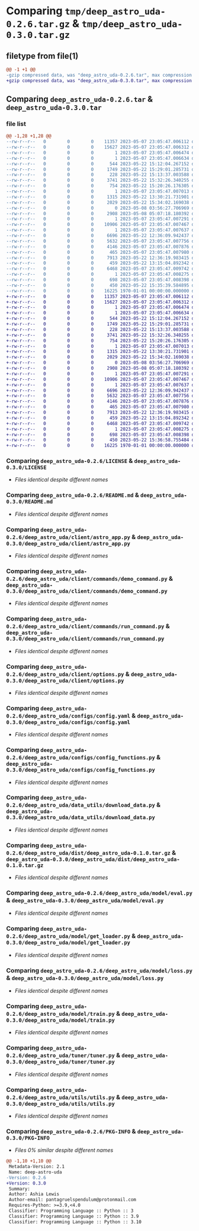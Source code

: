 # Comparing `tmp/deep_astro_uda-0.2.6.tar.gz` & `tmp/deep_astro_uda-0.3.0.tar.gz`

## filetype from file(1)

```diff
@@ -1 +1 @@
-gzip compressed data, was "deep_astro_uda-0.2.6.tar", max compression
+gzip compressed data, was "deep_astro_uda-0.3.0.tar", max compression
```

## Comparing `deep_astro_uda-0.2.6.tar` & `deep_astro_uda-0.3.0.tar`

### file list

```diff
@@ -1,28 +1,28 @@
--rw-r--r--   0        0        0    11357 2023-05-07 23:05:47.006112 deep_astro_uda-0.2.6/LICENSE
--rw-r--r--   0        0        0    15627 2023-05-07 23:05:47.006312 deep_astro_uda-0.2.6/README.md
--rw-r--r--   0        0        0        1 2023-05-07 23:05:47.006474 deep_astro_uda-0.2.6/deep_astro_uda/__init__.py
--rw-r--r--   0        0        0        1 2023-05-07 23:05:47.006634 deep_astro_uda-0.2.6/deep_astro_uda/client/__init__.py
--rw-r--r--   0        0        0      544 2023-05-22 15:12:04.267152 deep_astro_uda-0.2.6/deep_astro_uda/client/astro_app.py
--rw-r--r--   0        0        0     1749 2023-05-22 15:29:01.285731 deep_astro_uda-0.2.6/deep_astro_uda/client/commands/demo_command.py
--rw-r--r--   0        0        0      228 2023-05-22 15:13:37.003588 deep_astro_uda-0.2.6/deep_astro_uda/client/commands/infer_command.py
--rw-r--r--   0        0        0     3741 2023-05-22 15:32:26.340255 deep_astro_uda-0.2.6/deep_astro_uda/client/commands/run_command.py
--rw-r--r--   0        0        0      754 2023-05-22 15:20:26.176305 deep_astro_uda-0.2.6/deep_astro_uda/client/options.py
--rw-r--r--   0        0        0        1 2023-05-07 23:05:47.007013 deep_astro_uda-0.2.6/deep_astro_uda/configs/__init__.py
--rw-r--r--   0        0        0     1315 2023-05-22 13:30:21.731901 deep_astro_uda-0.2.6/deep_astro_uda/configs/config.yaml
--rw-r--r--   0        0        0     2029 2023-05-22 15:34:02.169038 deep_astro_uda-0.2.6/deep_astro_uda/configs/config_functions.py
--rw-r--r--   0        0        0        0 2023-05-08 03:56:27.706969 deep_astro_uda-0.2.6/deep_astro_uda/data_utils/__init__.py
--rw-r--r--   0        0        0     2908 2023-05-08 05:07:18.180392 deep_astro_uda-0.2.6/deep_astro_uda/data_utils/download_data.py
--rw-r--r--   0        0        0        1 2023-05-07 23:05:47.007291 deep_astro_uda-0.2.6/deep_astro_uda/dist/__init__.py
--rw-r--r--   0        0        0    10906 2023-05-07 23:05:47.007467 deep_astro_uda-0.2.6/deep_astro_uda/dist/deep_astro_uda-0.1.0.tar.gz
--rw-r--r--   0        0        0        1 2023-05-07 23:05:47.007637 deep_astro_uda-0.2.6/deep_astro_uda/model/__init__.py
--rw-r--r--   0        0        0     6696 2023-05-22 12:36:09.942437 deep_astro_uda-0.2.6/deep_astro_uda/model/eval.py
--rw-r--r--   0        0        0     5632 2023-05-07 23:05:47.007756 deep_astro_uda-0.2.6/deep_astro_uda/model/get_loader.py
--rw-r--r--   0        0        0     4146 2023-05-07 23:05:47.007876 deep_astro_uda-0.2.6/deep_astro_uda/model/loss.py
--rw-r--r--   0        0        0      465 2023-05-07 23:05:47.007980 deep_astro_uda-0.2.6/deep_astro_uda/model/lr_schedule.py
--rw-r--r--   0        0        0     7913 2023-05-22 12:36:19.983415 deep_astro_uda-0.2.6/deep_astro_uda/model/train.py
--rw-r--r--   0        0        0      459 2023-05-22 13:15:04.892342 deep_astro_uda-0.2.6/deep_astro_uda/settings.py
--rw-r--r--   0        0        0     6468 2023-05-07 23:05:47.009742 deep_astro_uda-0.2.6/deep_astro_uda/tuner/tuner.py
--rw-r--r--   0        0        0        1 2023-05-07 23:05:47.008275 deep_astro_uda-0.2.6/deep_astro_uda/utils/__init__.py
--rw-r--r--   0        0        0      698 2023-05-07 23:05:47.008398 deep_astro_uda-0.2.6/deep_astro_uda/utils/utils.py
--rw-r--r--   0        0        0      450 2023-05-22 15:35:39.584895 deep_astro_uda-0.2.6/pyproject.toml
--rw-r--r--   0        0        0    16225 1970-01-01 00:00:00.000000 deep_astro_uda-0.2.6/PKG-INFO
+-rw-r--r--   0        0        0    11357 2023-05-07 23:05:47.006112 deep_astro_uda-0.3.0/LICENSE
+-rw-r--r--   0        0        0    15627 2023-05-07 23:05:47.006312 deep_astro_uda-0.3.0/README.md
+-rw-r--r--   0        0        0        1 2023-05-07 23:05:47.006474 deep_astro_uda-0.3.0/deep_astro_uda/__init__.py
+-rw-r--r--   0        0        0        1 2023-05-07 23:05:47.006634 deep_astro_uda-0.3.0/deep_astro_uda/client/__init__.py
+-rw-r--r--   0        0        0      544 2023-05-22 15:12:04.267152 deep_astro_uda-0.3.0/deep_astro_uda/client/astro_app.py
+-rw-r--r--   0        0        0     1749 2023-05-22 15:29:01.285731 deep_astro_uda-0.3.0/deep_astro_uda/client/commands/demo_command.py
+-rw-r--r--   0        0        0      228 2023-05-22 15:13:37.003588 deep_astro_uda-0.3.0/deep_astro_uda/client/commands/infer_command.py
+-rw-r--r--   0        0        0     3741 2023-05-22 15:32:26.340255 deep_astro_uda-0.3.0/deep_astro_uda/client/commands/run_command.py
+-rw-r--r--   0        0        0      754 2023-05-22 15:20:26.176305 deep_astro_uda-0.3.0/deep_astro_uda/client/options.py
+-rw-r--r--   0        0        0        1 2023-05-07 23:05:47.007013 deep_astro_uda-0.3.0/deep_astro_uda/configs/__init__.py
+-rw-r--r--   0        0        0     1315 2023-05-22 13:30:21.731901 deep_astro_uda-0.3.0/deep_astro_uda/configs/config.yaml
+-rw-r--r--   0        0        0     2029 2023-05-22 15:34:02.169038 deep_astro_uda-0.3.0/deep_astro_uda/configs/config_functions.py
+-rw-r--r--   0        0        0        0 2023-05-08 03:56:27.706969 deep_astro_uda-0.3.0/deep_astro_uda/data_utils/__init__.py
+-rw-r--r--   0        0        0     2908 2023-05-08 05:07:18.180392 deep_astro_uda-0.3.0/deep_astro_uda/data_utils/download_data.py
+-rw-r--r--   0        0        0        1 2023-05-07 23:05:47.007291 deep_astro_uda-0.3.0/deep_astro_uda/dist/__init__.py
+-rw-r--r--   0        0        0    10906 2023-05-07 23:05:47.007467 deep_astro_uda-0.3.0/deep_astro_uda/dist/deep_astro_uda-0.1.0.tar.gz
+-rw-r--r--   0        0        0        1 2023-05-07 23:05:47.007637 deep_astro_uda-0.3.0/deep_astro_uda/model/__init__.py
+-rw-r--r--   0        0        0     6696 2023-05-22 12:36:09.942437 deep_astro_uda-0.3.0/deep_astro_uda/model/eval.py
+-rw-r--r--   0        0        0     5632 2023-05-07 23:05:47.007756 deep_astro_uda-0.3.0/deep_astro_uda/model/get_loader.py
+-rw-r--r--   0        0        0     4146 2023-05-07 23:05:47.007876 deep_astro_uda-0.3.0/deep_astro_uda/model/loss.py
+-rw-r--r--   0        0        0      465 2023-05-07 23:05:47.007980 deep_astro_uda-0.3.0/deep_astro_uda/model/lr_schedule.py
+-rw-r--r--   0        0        0     7913 2023-05-22 12:36:19.983415 deep_astro_uda-0.3.0/deep_astro_uda/model/train.py
+-rw-r--r--   0        0        0      459 2023-05-22 13:15:04.892342 deep_astro_uda-0.3.0/deep_astro_uda/settings.py
+-rw-r--r--   0        0        0     6468 2023-05-07 23:05:47.009742 deep_astro_uda-0.3.0/deep_astro_uda/tuner/tuner.py
+-rw-r--r--   0        0        0        1 2023-05-07 23:05:47.008275 deep_astro_uda-0.3.0/deep_astro_uda/utils/__init__.py
+-rw-r--r--   0        0        0      698 2023-05-07 23:05:47.008398 deep_astro_uda-0.3.0/deep_astro_uda/utils/utils.py
+-rw-r--r--   0        0        0      450 2023-05-22 15:36:58.755484 deep_astro_uda-0.3.0/pyproject.toml
+-rw-r--r--   0        0        0    16225 1970-01-01 00:00:00.000000 deep_astro_uda-0.3.0/PKG-INFO
```

### Comparing `deep_astro_uda-0.2.6/LICENSE` & `deep_astro_uda-0.3.0/LICENSE`

 * *Files identical despite different names*

### Comparing `deep_astro_uda-0.2.6/README.md` & `deep_astro_uda-0.3.0/README.md`

 * *Files identical despite different names*

### Comparing `deep_astro_uda-0.2.6/deep_astro_uda/client/astro_app.py` & `deep_astro_uda-0.3.0/deep_astro_uda/client/astro_app.py`

 * *Files identical despite different names*

### Comparing `deep_astro_uda-0.2.6/deep_astro_uda/client/commands/demo_command.py` & `deep_astro_uda-0.3.0/deep_astro_uda/client/commands/demo_command.py`

 * *Files identical despite different names*

### Comparing `deep_astro_uda-0.2.6/deep_astro_uda/client/commands/run_command.py` & `deep_astro_uda-0.3.0/deep_astro_uda/client/commands/run_command.py`

 * *Files identical despite different names*

### Comparing `deep_astro_uda-0.2.6/deep_astro_uda/client/options.py` & `deep_astro_uda-0.3.0/deep_astro_uda/client/options.py`

 * *Files identical despite different names*

### Comparing `deep_astro_uda-0.2.6/deep_astro_uda/configs/config.yaml` & `deep_astro_uda-0.3.0/deep_astro_uda/configs/config.yaml`

 * *Files identical despite different names*

### Comparing `deep_astro_uda-0.2.6/deep_astro_uda/configs/config_functions.py` & `deep_astro_uda-0.3.0/deep_astro_uda/configs/config_functions.py`

 * *Files identical despite different names*

### Comparing `deep_astro_uda-0.2.6/deep_astro_uda/data_utils/download_data.py` & `deep_astro_uda-0.3.0/deep_astro_uda/data_utils/download_data.py`

 * *Files identical despite different names*

### Comparing `deep_astro_uda-0.2.6/deep_astro_uda/dist/deep_astro_uda-0.1.0.tar.gz` & `deep_astro_uda-0.3.0/deep_astro_uda/dist/deep_astro_uda-0.1.0.tar.gz`

 * *Files identical despite different names*

### Comparing `deep_astro_uda-0.2.6/deep_astro_uda/model/eval.py` & `deep_astro_uda-0.3.0/deep_astro_uda/model/eval.py`

 * *Files identical despite different names*

### Comparing `deep_astro_uda-0.2.6/deep_astro_uda/model/get_loader.py` & `deep_astro_uda-0.3.0/deep_astro_uda/model/get_loader.py`

 * *Files identical despite different names*

### Comparing `deep_astro_uda-0.2.6/deep_astro_uda/model/loss.py` & `deep_astro_uda-0.3.0/deep_astro_uda/model/loss.py`

 * *Files identical despite different names*

### Comparing `deep_astro_uda-0.2.6/deep_astro_uda/model/train.py` & `deep_astro_uda-0.3.0/deep_astro_uda/model/train.py`

 * *Files identical despite different names*

### Comparing `deep_astro_uda-0.2.6/deep_astro_uda/tuner/tuner.py` & `deep_astro_uda-0.3.0/deep_astro_uda/tuner/tuner.py`

 * *Files identical despite different names*

### Comparing `deep_astro_uda-0.2.6/deep_astro_uda/utils/utils.py` & `deep_astro_uda-0.3.0/deep_astro_uda/utils/utils.py`

 * *Files identical despite different names*

### Comparing `deep_astro_uda-0.2.6/PKG-INFO` & `deep_astro_uda-0.3.0/PKG-INFO`

 * *Files 0% similar despite different names*

```diff
@@ -1,10 +1,10 @@
 Metadata-Version: 2.1
 Name: deep-astro-uda
-Version: 0.2.6
+Version: 0.3.0
 Summary: 
 Author: Ashia Lewis
 Author-email: pantagruelspendulum@protonmail.com
 Requires-Python: >=3.9,<4.0
 Classifier: Programming Language :: Python :: 3
 Classifier: Programming Language :: Python :: 3.9
 Classifier: Programming Language :: Python :: 3.10
```

